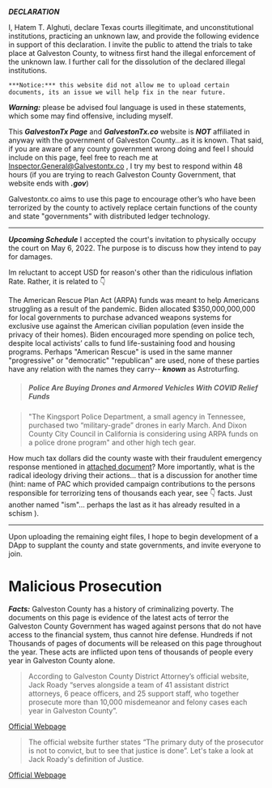 
***DECLARATION***

I, Hatem T. Alghuti, declare Texas courts illegitimate, and unconstitutional institutions, practicing an unknown law, and provide the following evidence in support of this declaration. I invite the public to attend the trials to take place at Galveston County, to witness first hand the illegal enforcement of the unknown law. I further call for the dissolution of the declared illegal institutions.

```
***Notice:*** this website did not allow me to upload certain documents, its an issue we will help fix in the near future.

```

***Warning:*** please be advised foul language is used in these statements, which some may find offensive, including myself.


This ***GalvestonTx Page*** and ***GalvestonTx.co*** website is ***NOT*** affiliated in anyway with the government of Galveston County…as it is known. That said, if you are aware of any county government wrong doing and feel I should include on this page, feel free to reach me at Inspector.General@Galvestontx.co , I try my best to respond within 48 hours (if you are trying to reach Galveston County Government, that website ends with ***.gov***)

Galvestontx.co aims to use this page to encourage other’s who have been terrorized by the county to actively replace certain functions of the county and state "governments" with distributed ledger technology.

---
***Upcoming Schedule***
I accepted the court's invitation to physically occupy the court on May 6, 2022. The purpose is to discuss how they intend to pay for damages. 

Im reluctant to accept USD for reason's other than the ridiculous inflation Rate. Rather, it is related to 👇 

The American Rescue Plan Act (ARPA) funds was meant to help Americans struggling as a result of the pandemic. Biden allocated $350,000,000,000 for local governments to purchase advanced weapons systems for exclusive use against the American civilian population (even inside the privacy of their homes). Biden encouraged more spending on police tech, despite local activists’ calls to fund life-sustaining food and housing programs. Perhaps "American Rescue" is used in the same manner "progressive" or "democratic" "republican" are used, none of these parties have any relation with the names they carry-- ***known*** as Astroturfing.

>##### Police Are Buying Drones and Armored Vehicles With COVID Relief Funds

> "The Kingsport Police Department, a small agency in Tennessee, purchased two “military-grade” drones in early March. And Dixon County City Council in California is considering using ARPA funds on a police drone program" and other high tech gear. 

How much tax dollars did the county waste with their fraudulent emergency response mentioned in [attached document](https://github.com/galvestontx/malicious_prosecution/blob/f2f5154e7de2cd17b51dbdb18cacdb12124f5064/Galvestontx.co_1of9.pdf)? More importantly, what is the radical ideology driving their actions... that is a discussion for another time (hint: name of PAC which provided campaign contributions to the persons responsible for terrorizing tens of thousands each year, see 👇 facts. Just another named "ism"... perhaps the last as it has already resulted in a schism ).

---
Upon uploading the remaining eight files, I hope to begin development of a DApp to supplant the county and state governments, and invite everyone to join.


# Malicious Prosecution

***Facts:*** Galveston County has a history of criminalizing poverty. The documents on this page is evidence of the latest acts of terror the Galveston County Government has waged against persons that do not have access to the financial system, thus cannot hire defense. Hundreds if not Thousands of pages of documents will be released on this page throughout the year. These acts are inflicted upon tens of thousands of people every year in Galveston County alone. 



> According to Galveston County District Attorney’s official website, Jack Roady “serves alongside a team of 41 assistant district attorneys, 6 peace officers, and 25 support staff, who together prosecute more than 10,000 misdemeanor and felony cases each year in Galveston County”.

[Official Webpage](https://www.galvestoncountytx.gov/our-county/district-attorney)

> The official website further states “The primary duty of the prosecutor is not to convict, but to see that justice is done”. Let's take a look at Jack Roady's definition of Justice.

[Official Webpage](https://www.galvestoncountytx.gov/our-county/district-attorney/district-attorney-s-office)

